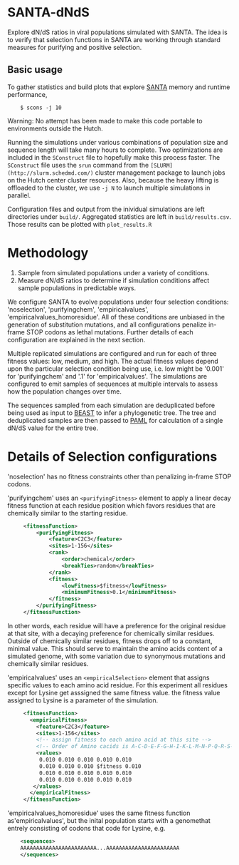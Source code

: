 # SANTA-dNdS

Explore dN/dS ratios in viral populations simulated with SANTA.
The idea is to verify that selection functions in SANTA are working
through standard measures for purifying and
positive selection.

## Basic usage

To gather statistics and build plots that explore [SANTA](https://github.com/santa-dev/santa-sim) memory and runtime performance,
```
	$ scons -j 10
```
Warning: No attempt has been made to make this code portable to
environments outside the Hutch.

Running the simulations under various combinations of population size
and sequence length will take many hours to complete.  Two
optimizations are included in the `SConstruct` file to hopefully make this process faster.  The
`SConstruct` file uses the `srun` command from the
`[SLURM](http://slurm.schedmd.com/)` cluster management package to launch jobs on the Hutch center cluster resources.  Also,
because the heavy lifting is offloaded to the cluster, we use `-j N`
to launch multiple simulations in parallel.

Configuration files and output from the inividual simulations are left
directories under `build/`.  Aggregated statistics are left in
`build/results.csv`.  Those results can be plotted with
`plot_results.R`


# Methodology

1. Sample from simulated populations under a variety of conditions.
2. Measure dN/dS ratios to  determine if simulation conditions affect
sample populations in predictable ways.

We configure SANTA to evolve populations under four selection
conditions: 'noselection', 'purifyingchem', 'empiricalvalues',
'empiricalvalues_homoresidue'.  All of these conditions are unbiased in
the generation of substitution mutations, and all configurations
penalize in-frame STOP codons as lethal mutations.  Further details of
each configuration are explained in the next section.

Multiple replicated simulations
are configured and run for each of three fitness values: low, medium,
and high.  The actual fitness values
depend upon the particular selection condition being use, i.e. low
might be '0.001' for 'purifyingchem' and '.1' for  'empiricalvalues'.
The simulations are configured to emit samples of sequences at multiple
intervals to assess how the population changes over time.

The sequences sampled from each simulation are deduplicated before
being used as input to [BEAST](http://beast.bio.ed.ac.uk/) to infer a
phylogenetic tree.  The tree and deduplicated samples are then passed
to [PAML](http://abacus.gene.ucl.ac.uk/software/paml.html) for
calculation of a single dN/dS value for the entire tree.

# Details of Selection configurations

'noselection' has no fitness constraints other than
penalizing in-frame STOP codons.

'purifyingchem' uses an `<purifyingFitness>` element to apply a linear
decay fitness function at each residue position which favors residues
that are chemically similar to the starting residue.
```xml
	 <fitnessFunction>
	     <purifyingFitness>
	         <feature>C2C3</feature>
	         <sites>1-156</sites>
	         <rank>
	             <order>chemical</order>
	             <breakTies>random</breakTies>
	         </rank>
	         <fitness>
	             <lowFitness>$fitness</lowFitness>
	             <minimumFitness>0.1</minimumFitness>
	         </fitness>
	     </purifyingFitness>
	 </fitnessFunction>
```

In other words,
each residue will have a preference for the original residue at that
site, with a decaying preference for chemically similar residues.
Outside of chemically similar residues, fitness drops off to a constant,
minimal value.  This should serve to maintain the amino acids content
of a simulated genome, with some variation due to  synonymous
mutations and chemically similar
residues.

'empiricalvalues' uses an `<empiricalSelection>` element that assigns
specific values to each amino acid residue.  For this experiment all
residues except for Lysine get asssigned the same fitness value.  the
fitness value assigned to Lysine is a parameter of the simulation.

```xml
	 <fitnessFunction>
	   <empiricalFitness>
	     <feature>C2C3</feature>
	     <sites>1-156</sites>
	     <!-- assign fitness to each amino acid at this site -->
	     <!-- Order of Amino cacids is A-C-D-E-F-G-H-I-K-L-M-N-P-Q-R-S-T-V-W-Y -->
	     <values>
	 	  0.010 0.010 0.010 0.010 0.010
	 	  0.010 0.010 0.010 $fitness 0.010
	 	  0.010 0.010 0.010 0.010 0.010
	 	  0.010 0.010 0.010 0.010 0.010
	 	</values>
	   </empiricalFitness>
	 </fitnessFunction>
```

'empiricalvalues_homoresidue' uses the same fitness
function as'empiricalvalues', but the inital population starts with a
genomethat entrely consisting of codons that code for Lysine, e.g.
```xml
    <sequences>
	AAAAAAAAAAAAAAAAAAAAAAAA...AAAAAAAAAAAAAAAAAAAAAAA
    </sequences>

```



